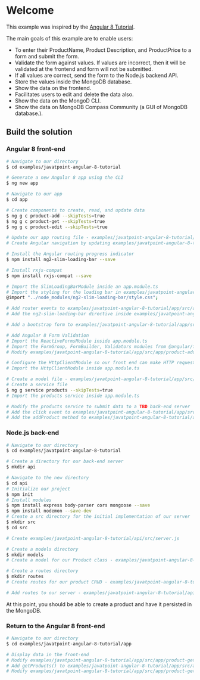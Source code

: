 # Welcome

This example was inspired by the [Angular 8 Tutorial](https://www.javatpoint.com/angular-8).

The main goals of this example are to enable users:

+ To enter their ProductName, Product Description, and ProductPrice to a form and submit the form.
+ Validate the form against values. If values are incorrect, then it will be validated at the frontend and form will not be submitted.
+ If all values are correct, send the form to the Node.js backend API.
+ Store the values inside the MongoDB database.
+ Show the data on the frontend.
+ Facilitates users to edit and delete the data also.
+ Show the data on the MongoD CLI.
+ Show the data on MongoDB Compass Community (a GUI of MongoDB database.).

## Build the solution

### Angular 8 front-end

```sh
# Navigate to our directory
$ cd examples/javatpoint-angular-8-tutorial

# Generate a new Angular 8 app using the CLI
$ ng new app

# Navigate to our app
$ cd app

# Create components to create, read, and update data
$ ng g c product-add --skipTests=true
$ ng g c product-get --skipTests=true
$ ng g c product-edit --skipTests=true

# Update our app routing file - examples/javatpoint-angular-8-tutorial/app/src/app/app-routing.module.ts
# Create Angular navigation by updating examples/javatpoint-angular-8-tutorial/app/src/app/app.component.html

# Install the Angular routing progress indicator
$ npm install ng2-slim-loading-bar --save

# Install rxjs-compat
$ npm install rxjs-compat --save

# Import the SlimLoadingBarModule inside an app.module.ts
# Import the styling for the loading bar in examples/javatpoint-angular-8-tutorial/app/src/styles.css
@import "../node_modules/ng2-slim-loading-bar/style.css";

# Add router events to examples/javatpoint-angular-8-tutorial/app/src/app/app.component.ts
# Add the ng2-slim-loading-bar directive inside examples/javatpoint-angular-8-tutorial/app/src/app/app.component.html

# Add a bootstrap form to examples/javatpoint-angular-8-tutorial/app/src/app/product-add/product-add.component.html

# Add Angular 8 Form Validation
# Import the ReactiveFormsModule inside app.module.ts
# Import the FormGroup, FormBuilder, Validators modules from @angular/forms and create a constructor and instantiate the FormBuilder in examples/javatpoint-angular-8-tutorial/app/src/app/product-add/product-add.component.ts
# Modify examples/javatpoint-angular-8-tutorial/app/src/app/product-add/product-add.component.html to have form validation rules

# Configure the HttpClientModule so our front end can make HTTP requests
# Import the HttpClientModule inside app.module.ts

# Create a model file - examples/javatpoint-angular-8-tutorial/app/src/app/product.ts
# Create a service file
$ ng g service products --skipTests=true
# Import the products service inside app.module.ts

# Modify the products service to submit data to a TBD back-end server
# Add the click event to examples/javatpoint-angular-8-tutorial/app/src/app/product-add/product-add.component.html
# Add the addProduct method to examples/javatpoint-angular-8-tutorial/app/src/app/product-add/product-add.component.ts

```

### Node.js back-end

```sh
# Navigate to our directory
$ cd examples/javatpoint-angular-8-tutorial

# Create a directory for our back-end server
$ mkdir api

# Navigate to the new directory
$ cd api
# Initialize our project
$ npm init
# Install modules
$ npm install express body-parser cors mongoose --save
$ npm install nodemon --save-dev
# Create a src directory for the initial implementation of our server
$ mkdir src
$ cd src

# Create examples/javatpoint-angular-8-tutorial/api/src/server.js

# Create a models directory
$ mkdir models
# Create a model for our Product class - examples/javatpoint-angular-8-tutorial/api/src/models/product.js

# Create a routes directory
$ mkdir routes
# Create routes for our product CRUD - examples/javatpoint-angular-8-tutorial/api/src/routes/product.route.js

# Add routes to our server - examples/javatpoint-angular-8-tutorial/api/src/server.js
```

At this point, you should be able to create a product and have it persisted in the MongoDB.

### Return to the Angular 8 front-end

```sh
# Navigate to our directory
$ cd examples/javatpoint-angular-8-tutorial/app

# Display data in the front-end
# Modify examples/javatpoint-angular-8-tutorial/app/src/app/product-get/product-get.component.html
# Add getProducts() to examples/javatpoint-angular-8-tutorial/app/src/app/products.service.ts
# Modify examples/javatpoint-angular-8-tutorial/app/src/app/product-get/product-get.component.ts


```
